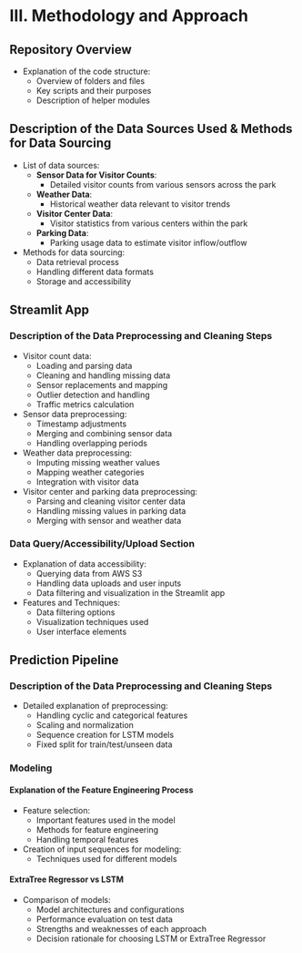 # III. Methodology and Approach

## Repository Overview
- Explanation of the code structure:
    - Overview of folders and files
    - Key scripts and their purposes
    - Description of helper modules

## Description of the Data Sources Used & Methods for Data Sourcing
- List of data sources:
    - **Sensor Data for Visitor Counts**:
        - Detailed visitor counts from various sensors across the park
    - **Weather Data**:
        - Historical weather data relevant to visitor trends
    - **Visitor Center Data**:
        - Visitor statistics from various centers within the park
    - **Parking Data**:
        - Parking usage data to estimate visitor inflow/outflow
- Methods for data sourcing:
    - Data retrieval process
    - Handling different data formats
    - Storage and accessibility

## Streamlit App
### Description of the Data Preprocessing and Cleaning Steps
- Visitor count data:
    - Loading and parsing data
    - Cleaning and handling missing data
    - Sensor replacements and mapping
    - Outlier detection and handling
    - Traffic metrics calculation
- Sensor data preprocessing:
    - Timestamp adjustments
    - Merging and combining sensor data
    - Handling overlapping periods
- Weather data preprocessing:
    - Imputing missing weather values
    - Mapping weather categories
    - Integration with visitor data
- Visitor center and parking data preprocessing:
    - Parsing and cleaning visitor center data
    - Handling missing values in parking data
    - Merging with sensor and weather data

### Data Query/Accessibility/Upload Section
- Explanation of data accessibility:
    - Querying data from AWS S3
    - Handling data uploads and user inputs
    - Data filtering and visualization in the Streamlit app
- Features and Techniques:
    - Data filtering options
    - Visualization techniques used
    - User interface elements

## Prediction Pipeline
### Description of the Data Preprocessing and Cleaning Steps
- Detailed explanation of preprocessing:
    - Handling cyclic and categorical features
    - Scaling and normalization
    - Sequence creation for LSTM models
    - Fixed split for train/test/unseen data

### Modeling
#### Explanation of the Feature Engineering Process
- Feature selection:
    - Important features used in the model
    - Methods for feature engineering
    - Handling temporal features
- Creation of input sequences for modeling:
    - Techniques used for different models

#### ExtraTree Regressor vs LSTM
- Comparison of models:
    - Model architectures and configurations
    - Performance evaluation on test data
    - Strengths and weaknesses of each approach
    - Decision rationale for choosing LSTM or ExtraTree Regressor
